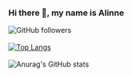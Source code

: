 ### Hi there 👋, my name is Alinne
![GitHub followers](https://img.shields.io/github/followers/alinnegsz?color=C71585&style=for-the-badge)
<br><br>
[![Top Langs](https://github-readme-stats.vercel.app/api/top-langs/?username=alinnegsz&layout=compact&theme=radical)](https://github.com/anuraghazra/github-readme-stats) 
<br><br>
![Anurag's GitHub stats](https://github-readme-stats.vercel.app/api?username=alinnegsz&theme=radical&show_icons=true)
<!--
**alinnegsz/alinnegsz** is a ✨ _special_ ✨ repository because its `README.md` (this file) appears on your GitHub profile.

Here are some ideas to get you started:

- 🔭 I’m currently working on ...
- 🌱 I’m currently learning ...
- 👯 I’m looking to collaborate on ...
- 🤔 I’m looking for help with ...
- 💬 Ask me about ...
- 📫 How to reach me: ...
- 😄 Pronouns: ...
- ⚡ Fun fact: ...
-->
